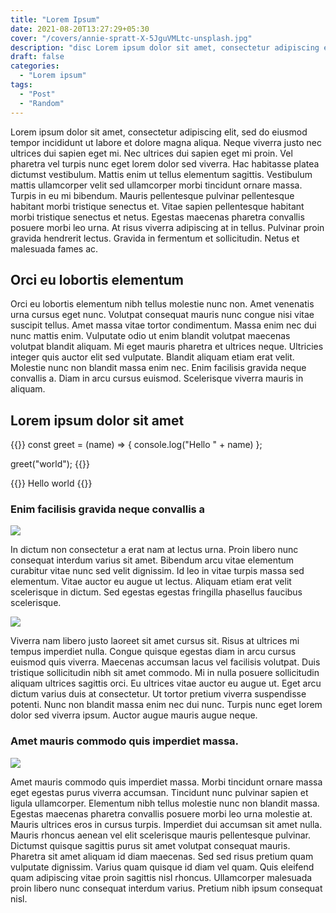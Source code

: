 ```yaml
---
title: "Lorem Ipsum"
date: 2021-08-20T13:27:29+05:30
cover: "/covers/annie-spratt-X-5JguVMLtc-unsplash.jpg"
description: "disc Lorem ipsum dolor sit amet, consectetur adipiscing elit, sed do eiusmod tempor incididunt ut labore et dolore magna aliqua."
draft: false
categories:
  - "Lorem ipsum"
tags:
  - "Post"
  - "Random"
---
```


Lorem ipsum dolor sit amet, consectetur adipiscing elit, sed do eiusmod tempor incididunt ut labore et dolore magna aliqua. Neque viverra justo nec ultrices dui sapien eget mi. Nec ultrices dui sapien eget mi proin. Vel pharetra vel turpis nunc eget lorem dolor sed viverra. Hac habitasse platea dictumst vestibulum. Mattis enim ut tellus elementum sagittis. Vestibulum mattis ullamcorper velit sed ullamcorper morbi tincidunt ornare massa. Turpis in eu mi bibendum. Mauris pellentesque pulvinar pellentesque habitant morbi tristique senectus et. Vitae sapien pellentesque habitant morbi tristique senectus et netus. Egestas maecenas pharetra convallis posuere morbi leo urna. At risus viverra adipiscing at in tellus. Pulvinar proin gravida hendrerit lectus. Gravida in fermentum et sollicitudin. Netus et malesuada fames ac.

## Orci eu lobortis elementum

Orci eu lobortis elementum nibh tellus molestie nunc non. Amet venenatis urna cursus eget nunc. Volutpat consequat mauris nunc congue nisi vitae suscipit tellus. Amet massa vitae tortor condimentum. Massa enim nec dui nunc mattis enim. Vulputate odio ut enim blandit volutpat maecenas volutpat blandit aliquam. Mi eget mauris pharetra et ultrices neque. Ultricies integer quis auctor elit sed vulputate. Blandit aliquam etiam erat velit. Molestie nunc non blandit massa enim nec. Enim facilisis gravida neque convallis a. Diam in arcu cursus euismod. Scelerisque viverra mauris in aliquam.

## Lorem ipsum dolor sit amet

{{<highlight js>}}
const greet = (name) => {
console.log("Hello " + name)
};

greet("world");
{{</highlight>}}

{{<highlight bash>}}
Hello world
{{</highlight>}}

### Enim facilisis gravida neque convallis a

![](/img/posts/ayumi-kubo-VxlrOpj9fOs-unsplash.jpg)

In dictum non consectetur a erat nam at lectus urna. Proin libero nunc consequat interdum varius sit amet. Bibendum arcu vitae elementum curabitur vitae nunc sed velit dignissim. Id leo in vitae turpis massa sed elementum. Vitae auctor eu augue ut lectus. Aliquam etiam erat velit scelerisque in dictum. Sed egestas egestas fringilla phasellus faucibus scelerisque.

![](/img/posts/chris-hardy-H5Ffv4I5ZMI-unsplash.jpg)

Viverra nam libero justo laoreet sit amet cursus sit. Risus at ultrices mi tempus imperdiet nulla. Congue quisque egestas diam in arcu cursus euismod quis viverra. Maecenas accumsan lacus vel facilisis volutpat. Duis tristique sollicitudin nibh sit amet commodo. Mi in nulla posuere sollicitudin aliquam ultrices sagittis orci. Eu ultrices vitae auctor eu augue ut. Eget arcu dictum varius duis at consectetur. Ut tortor pretium viverra suspendisse potenti. Nunc non blandit massa enim nec dui nunc. Turpis nunc eget lorem dolor sed viverra ipsum. Auctor augue mauris augue neque.

### Amet mauris commodo quis imperdiet massa.

![](/img/posts/filipp-romanovski-yvzhOoWeRuI-unsplash.jpg)

Amet mauris commodo quis imperdiet massa. Morbi tincidunt ornare massa eget egestas purus viverra accumsan. Tincidunt nunc pulvinar sapien et ligula ullamcorper. Elementum nibh tellus molestie nunc non blandit massa. Egestas maecenas pharetra convallis posuere morbi leo urna molestie at. Mauris ultrices eros in cursus turpis. Imperdiet dui accumsan sit amet nulla. Mauris rhoncus aenean vel elit scelerisque mauris pellentesque pulvinar. Dictumst quisque sagittis purus sit amet volutpat consequat mauris. Pharetra sit amet aliquam id diam maecenas. Sed sed risus pretium quam vulputate dignissim. Varius quam quisque id diam vel quam. Quis eleifend quam adipiscing vitae proin sagittis nisl rhoncus. Ullamcorper malesuada proin libero nunc consequat interdum varius. Pretium nibh ipsum consequat nisl.
